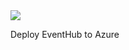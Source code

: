 <a href="https://azuredeploy.net/?repository=https://github.com/szympulka/AzureARM/tree/master/EventHub" target="_blank">
    <img src="http://azuredeploy.net/deploybutton.png"/>
</a>

Deploy EventHub to Azure

